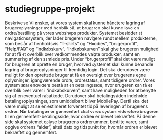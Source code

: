 # studiegruppe-projekt

Beskrivelse 
Vi ønsker, at vores system skal kunne håndtere lagring
af brugeroplysninger med henblik på, at brugeren skal kunne lave
en ordre/bestilling på vores webshops produkter.
Systemet besidder et navigationssystem, der lader brugeren navigere 
rundt mellem produkterne, som består af henholdsvis “T-shirts” og “Hoodies”,
“brugerprofil”, “Help/FAQ” og “indkøbskurv”. “Indkøbskurven” skal give 
brugeren mulighed for at få et overblik over vedkommendes valgte produkter,
samt en summering af den samlede pris. Under “brugerprofil”  skal det være
muligt for brugeren at oprette en bruger, hvorved systemet skal kunne behandle
lagring af brugeroplysninger til fremtidig login. Det skal derudover være muligt
for den oprettede bruger at få en oversigt over brugerens egne oplysninger,
igangværende ordre, ordrestatus, samt tidligere ordrer. Vores system skal 
endvidere bestå af en betalingsside, hvor brugeren kan få et overblik over 
varer i “indkøbskurven”, samt have muligheden for at benytte sig af en eventuel 
rabatkode. Derudover skal betalingssiden indeholde betalingsoplysninger, som 
umiddelbart bliver MobilePay. Dertil skal det være muligt at se en estimeret 
forventet tid på leveringen af brugerens ordrer. 
Når betalingen er gennemført skal vores system videreføre brugeren til en 
gennemført-betalingsside, hvor ordren er blevet bekræftet. På denne side skal 
systemet oplyse brugerens ordrenummer, bestilte varer, samt opgive ordrens “alder”, 
altså dato og tidspunkt for, hvornår ordren er blevet bekræftet og gennemført. 
